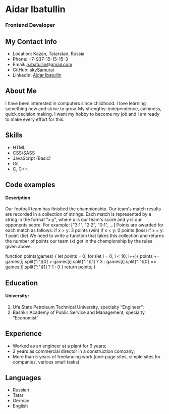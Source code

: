 # Aidar Ibatullin
### Frontend Developer


## My Contact Info
- Location: Kazan, Tatarstan, Russia
- Phone: +7-937-15-15-15-3
- Email: a.ibatullin@gmail.com
- GitHub: [skySamurai](https://github.com/skysamurai)
- LinkedIn: [Aidar Ibatullin](https://www.linkedin.com/in/aidar-ibatullin-1b81611a6/)

## About Me
I have been interested in computers since childhood. I love learning something new and strive to grow. My strengths: independence, calmness, quick decision making. I want my hobby to become my job and I am ready to make every effort for this.

## Skills
- HTML
- CSS/SASS
- JavaScript (Basic)
- Git
- С, С++

## Code examples
#### Description
Our football team has finished the championship.
Our team's match results are recorded in a collection of strings. Each match is represented by a string in the format "x:y", where x is our team's score and y is our opponents score.
For example: ["3:1", "2:2", "0:1", ...]
Points are awarded for each match as follows:
if x > y: 3 points (win)
if x < y: 0 points (loss)
if x = y: 1 point (tie)
We need to write a function that takes this collection and returns the number of points our team (x) got in the championship by the rules given above.


function points(games) {
  let points = 0;
  for (let i = 0; i < 10; i++){
    points += games[i].split("\:")[0] > games[i].split("\:")[1] ? 3 :
    games[i].split("\:")[0] == games[i].split("\:")[1] ? 1 : 0
  }
  return points;
}

## Education
#### University: 
1. Ufa State Petroleum Technical University, specialty “Engineer”;
2. Bashkir Academy of Public Service and Management, specialty “Economist”

## Experience
- Worked as an engineer at a plant for 9 years;
- 2 years as commercial director in a construction company;
- More than 5 years of freelancing work (one-page sites, simple sites for companies, various small tasks)

## Languages
- Russian
- Tatar
- German
- English 